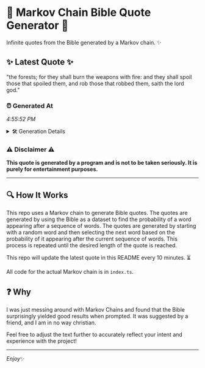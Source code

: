 # 📖 Markov Chain Bible Quote Generator 📖

Infinite quotes from the Bible generated by a Markov chain. ✨

## ✨ Latest Quote ✨
"the forests; for they shall burn the weapons with fire: and they shall spoil those that spoiled them, and rob those that robbed them, saith the lord god."

### ⏰ Generated At
*4:55:52 PM*

<details>
    <summary>🛠️ Generation Details</summary>
    <p>
        <strong>🌱 Seed:</strong> the<br>
        <strong>🔄 Iterations:</strong> 27<br>
        <strong>📜 Context History:</strong><br>[ the ]: forests;<br>[ the, forests; ]: for<br>[ the, forests;, for ]: they<br>[ the, forests;, for, they ]: shall<br>[ the, forests;, for, they, shall ]: burn<br>[ the, forests;, for, they, shall, burn ]: the<br>[ forests;, for, they, shall, burn, the ]: weapons<br>[ for, they, shall, burn, the, weapons ]: with<br>[ they, shall, burn, the, weapons, with ]: fire:<br>[ shall, burn, the, weapons, with, fire: ]: and<br>[ burn, the, weapons, with, fire:, and ]: they<br>[ the, weapons, with, fire:, and, they ]: shall<br>[ weapons, with, fire:, and, they, shall ]: spoil<br>[ with, fire:, and, they, shall, spoil ]: those<br>[ fire:, and, they, shall, spoil, those ]: that<br>[ and, they, shall, spoil, those, that ]: spoiled<br>[ they, shall, spoil, those, that, spoiled ]: them,<br>[ shall, spoil, those, that, spoiled, them, ]: and<br>[ spoil, those, that, spoiled, them,, and ]: rob<br>[ those, that, spoiled, them,, and, rob ]: those<br>[ that, spoiled, them,, and, rob, those ]: that<br>[ spoiled, them,, and, rob, those, that ]: robbed<br>[ them,, and, rob, those, that, robbed ]: them,<br>[ and, rob, those, that, robbed, them, ]: saith<br>[ rob, those, that, robbed, them,, saith ]: the<br>[ those, that, robbed, them,, saith, the ]: lord<br>[ that, robbed, them,, saith, the, lord ]: god.<br>
    </p>
</details>

### ⚠️ Disclaimer ⚠️
**This quote is generated by a program and is not to be taken seriously. It is purely for entertainment purposes.**

---

## 🔍 How It Works

This repo uses a Markov chain to generate Bible quotes. The quotes are generated by using the Bible as a dataset to find the probability of a word appearing after a sequence of words. The quotes are generated by starting with a random word and then selecting the next word based on the probability of it appearing after the current sequence of words. This process is repeated until the desired length of the quote is reached.

This repo will update the latest quote in this README every 10 minutes. ⏳

All code for the actual Markov chain is in `index.ts`.

## ❓ Why

I was just messing around with Markov Chains and found that the Bible surprisingly yielded good results when prompted. 
It was suggested by a friend, and I am in no way christian.

Feel free to adjust the text further to accurately reflect your intent and experience with the project!

---

*Enjoy*✨
